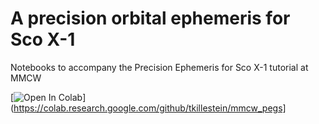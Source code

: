 # A precision orbital ephemeris for Sco X-1
Notebooks to accompany the Precision Ephemeris for Sco X-1 tutorial at MMCW

[![Open In Colab](https://colab.research.google.com/assets/colab-badge.svg)](https://colab.research.google.com/github/tkillestein/mmcw_pegs]
